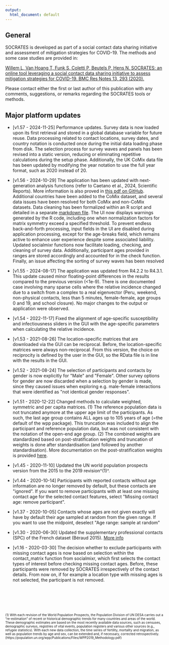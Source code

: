 ```yaml
---
output:
  html_document: default
---
```

## General

SOCRATES is developed as part of a social contact data sharing initiative and assessment of mitigation strategies for COVID-19. The methods and some case studies are provided in:


[Willem L, Van Hoang T, Funk S, Coletti P, Beutels P, Hens N. SOCRATES: an online tool leveraging a social contact data sharing initiative to assess mitigation strategies for COVID-19. BMC Res Notes 13, 293 (2020).](https://doi.org/10.1186/s13104-020-05136-9)

Please contact either the first or last author of this publication with any comments, suggestions, or remarks regarding the SOCRATES tools or methods.

## Major platform updates

* [v1.57 - 2024-11-25] Performance updates. Survey data is now loaded upon its first retrieval and stored in a global database variable for future reuse. Data processing related to contact locations, survey dates, and country notation is conducted once during the initial data loading phase from disk. The selection process for survey waves and panels has been revised into a static version, reducing or eliminating repetitive calculations during the setup phase. Additionally, the UK CoMix data file has been updated by modifying the year notation to use the full year format, such as 2020 instead of 20.

* [v1.56 - 2024-10-29] The application has been updated with next-generation analysis functions (refer to Caetano et al., 2024, Scientific Reports). More information is also proved in [this pdf on GitHub](https://github.com/lwillem/socrates_rshiny/blob/master/doc/doc_NGA_portugal.pdf). Additional countries have been added to the CoMix dataset, and several data issues have been resolved for both CoMix and non-CoMix datasets. Data cleaning has been formalized within an R script and detailed in a separate [markdown file](https://github.com/lwillem/socrates_rshiny/blob/master/doc/doc_data_updates.md). The UI now displays warnings generated by the R code, including one when normalization factors for matrix symmetry exceed a specified threshold. To prevent endless back-and-forth processing, input fields in the UI are disabled during application processing, except for the age-breaks field, which remains active to enhance user experience despite some associated liability. Updated socialmixr functions now facilitate loading, checking, and cleaning of survey data. Additionally, participant ages provided in ranges are stored accordingly and accounted for in the check function. Finally, an issue affecting the sorting of survey waves has been resolved

* [v1.55 - 2024-08-17] The application was updated from R4.2.2 to R4.3.1. This update caused minor floating-point differences in the results compared to the previous version (<1e-9). There is one documented case involving many sparse cells where the relative incidence changed due to a switch from a complex to a real eigenvector (Peru, weekend, non-physical contacts, less than 5 minutes, female-female, age groups 0 and 19, and school closure). No major changes to the output or application were observed.

* [v1.54 - 2022-11-17] Fixed the alignment of age-specific susceptibility and infectiousness sliders in the GUI with the age-specific parameters when calculating the relative incidence.

* [v1.53 - 2021-08-26] The location-specific matrices that are downloaded via the GUI can be reciprocal. Before, the location-specific matrices were always non-reciprocal. From this version, the choice on reciprocity is defined by the user in the GUI, so the RData file is in line with the results in the GUI.  

* [v1.52 - 2021-08-24] The selection of participants and contacts by gender is now explicitly for "Male" and "Female". Other survey options for gender are now discarded when a selection by gender is made, since they caused issues when exploring e.g. male-female interactions that were identified as "not identical gender responses".  

* [v1.51 - 2020-12-22] Changed methods to calculate weighted, symmetric and per capita matrices. (1) The reference population data is not truncated anymore at the upper age limit of the participants. As such, the last age group contains ALL ages up to 105 years of age (=the default of the wpp package). This truncation was included to align the participant and reference population data, but was not consistent with the notation of the open-end age group. (2) The combined weights are standardized based on post-stratification weights and truncation of weights is done after standardisation (and followed by another standardisation). More documentation on the post-stratification weights is provided [here](https://github.com/lwillem/socrates_rshiny/blob/master/doc/doc_weights.pdf).

* [v1.45 - 2020-11-10] Updated the UN world population prospects version from the 2015 to the 2019 revision^(1)^.

* [v1.44 - 2020-10-14] Participants with reported contacts without age information are no longer removed by default, but these contacts are "ignored". If you want to remove participants with at least one missing contact age for the selected contact features, select "Missing contact age: remove participant".

* [v1.37 - 2020-10-05] Contacts whose ages are not given exactly will have by default their age sampled at random from the given range. If you want to use the midpoint, deselect "Age range: sample at random"

* [v1.30 - 2020-06-30] Updated the supplementary professional contacts (SPC) of the French dataset (Béraud 2015). [More info](https://github.com/lwillem/socrates_rshiny/blob/master/doc/doc_spc_france.md)

* [v1.16 - 2020-03-30] The decision whether to exclude participants with missing contact ages is now based on selection within the contact_matrix function from socialmixr, which first selects the contact types of interest before checking missing contact ages. Before, these participants were removed by SOCRATES irrespectively of the contact details. From now on, if for example a location type with missing ages is not selected, the participant is not removed.



<br></br>
<br></br>

<font size="1">
(1) With each revision of the World Population Prospects, the Population Division of UN DESA carries out a “re-estimation” of recent or historical demographic trends for many countries and areas of the world. These demographic estimates are based on the most recently available data sources, such as censuses, demographic surveys, registries of vital events, population registers and various other sources (e.g., refugee statistics). With each new data collection, the time series of fertility, mortality and migration, as well as population trends by age and sex, can be extended and, if necessary, corrected retrospectively. 
(https://population.un.org/wpp/Publications/Files/WPP2019_Methodology.pdf)
</font>
